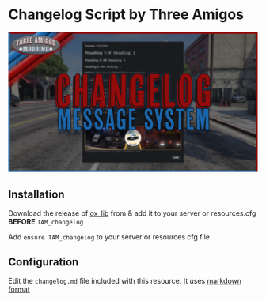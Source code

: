 # Changelog Script by Three Amigos

![tam_changelog](https://raw.githubusercontent.com/ThreeAmigosModding/ThreeAmigosModding/main/img/tam_changelog.png)

## Installation

Download the release of [ox_lib](https://github.com/overextended/ox_lib) from  & add it to your server or resources.cfg **BEFORE** `TAM_changelog`

Add `ensure TAM_changelog` to your server or resources cfg file

## Configuration

Edit the `changelog.md` file included with this resource. It uses [markdown format](https://www.markdownguide.org/cheat-sheet/)
